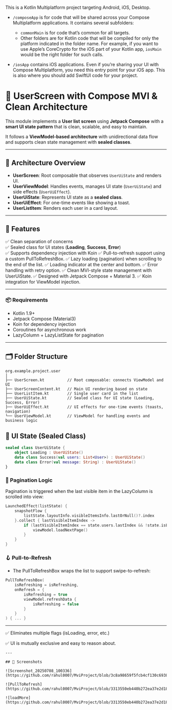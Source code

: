 This is a Kotlin Multiplatform project targeting Android, iOS, Desktop.

* `/composeApp` is for code that will be shared across your Compose Multiplatform applications.
  It contains several subfolders:
  - `commonMain` is for code that’s common for all targets.
  - Other folders are for Kotlin code that will be compiled for only the platform indicated in the folder name.
    For example, if you want to use Apple’s CoreCrypto for the iOS part of your Kotlin app,
    `iosMain` would be the right folder for such calls.

* `/iosApp` contains iOS applications. Even if you’re sharing your UI with Compose Multiplatform, 
  you need this entry point for your iOS app. This is also where you should add SwiftUI code for your project.

# 🧠  UserScreen with Compose MVI & Clean Architecture

This module implements a **User list screen** using **Jetpack Compose** with a **smart UI state pattern** that is clean, scalable, and easy to maintain.  

It follows a **ViewModel-based architecture** with unidirectional data flow and supports clean state management with **sealed classes**.

---

## 📐 Architecture Overview

- **UserScreen**: Root composable that observes `UserUiState` and renders UI.
- **UserViewModel**: Handles events, manages UI state (`UserUiState`) and side effects (`UserUiEffect`).
- **UserUiState**: Represents UI state as a **sealed class**.
- **UserUiEffect**: For one-time events like showing a toast.
- **UserListItem**: Renders each user in a card layout.

---

## 🚀 Features

✅ Clean separation of concerns  
✅ Sealed class for UI states (**Loading**, **Success**, **Error**)  
✅ Supports dependency injection with Koin
✅ Pull-to-refresh support using a custom PullToRefreshBox.
✅ Lazy loading (pagination) when scrolling to the end of the list.
✅ Loading indicator at the center and bottom.
✅ Error handling with retry option.
✅ Clean MVI-style state management with UserUiState.
✅ Designed with Jetpack Compose + Material 3.
✅ Koin integration for ViewModel injection.

---

### 📦 Requirements

- Kotlin 1.9+
- Jetpack Compose (Material3)
- Koin for dependency injection
- Coroutines for asynchronous work
- LazyColumn + LazyListState for pagination

---
## 🗂 Folder Structure

```text
org.example.project.user
│
├── UserScreen.kt          // Root composable: connects ViewModel and UI
├── UserScreenContent.kt   // Main UI rendering based on state
├── UserListItem.kt        // Single user card in the list
├── UserUiState.kt         // Sealed class for UI state (Loading, Success, Error)
├── UserUiEffect.kt        // UI effects for one-time events (toasts, navigation)
└── UserViewModel.kt       // ViewModel for handling events and business logic
```

## 🧠 UI State (Sealed Class)

```kotlin
sealed class UserUiState {
    object Loading : UserUiState()
    data class Success(val users: List<User>) : UserUiState()
    data class Error(val message: String) : UserUiState()
}
```


### 🔄 Pagination Logic
Pagination is triggered when the last visible item in the LazyColumn is scrolled into view:

```kotlin
LaunchedEffect(listState) {
    snapshotFlow {
        listState.layoutInfo.visibleItemsInfo.lastOrNull()?.index
    }.collect { lastVisibleItemIndex ->
        if (lastVisibleItemIndex == state.users.lastIndex && !state.isLoadingMore) {
            viewModel.loadNextPage()
        }
    }
}
```


### 🪝 Pull-to-Refresh
- The PullToRefreshBox wraps the list to support swipe-to-refresh:
```kotlin
PullToRefreshBox(
    isRefreshing = isRefreshing,
    onRefresh = {
        isRefreshing = true
        viewModel.refreshData {
            isRefreshing = false
        }
    }
) { ... }
```
---

✅ Eliminates multiple flags (isLoading, error, etc.)

✅ UI is mutually exclusive and easy to reason about.

```
---

## 📸 Screenshots

![Screenshot_20250708_100336](https://github.com/rahul0007/MviProject/blob/3c8a98659f5fcb4cf130c6938aca14dc773ed3c8/Screenshot_20250708_100336.png).

![PullToRefresh](https://github.com/rahul0007/MviProject/blob/3313550eb440b272ea37e2d1881ab32dffaf432f/PullToRefresh.png).

![loadMore](https://github.com/rahul0007/MviProject/blob/3313550eb440b272ea37e2d1881ab32dffaf432f/loadMore.png).





